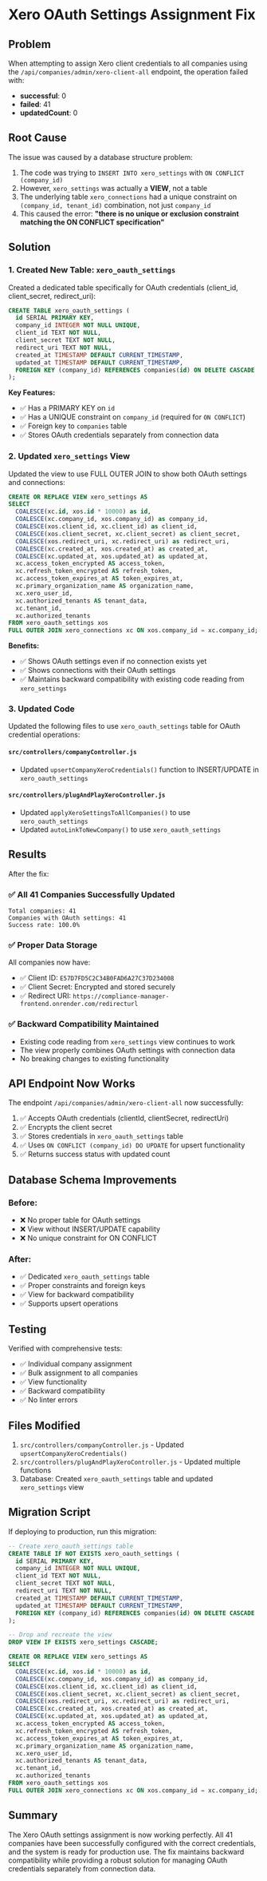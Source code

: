 # Xero OAuth Settings Assignment Fix

## Problem

When attempting to assign Xero client credentials to all companies using the `/api/companies/admin/xero-client-all` endpoint, the operation failed with:
- **successful**: 0
- **failed**: 41
- **updatedCount**: 0

## Root Cause

The issue was caused by a database structure problem:

1. The code was trying to `INSERT INTO xero_settings` with `ON CONFLICT (company_id)`
2. However, `xero_settings` was actually a **VIEW**, not a table
3. The underlying table `xero_connections` had a unique constraint on `(company_id, tenant_id)` combination, not just `company_id`
4. This caused the error: **"there is no unique or exclusion constraint matching the ON CONFLICT specification"**

## Solution

### 1. Created New Table: `xero_oauth_settings`

Created a dedicated table specifically for OAuth credentials (client_id, client_secret, redirect_uri):

```sql
CREATE TABLE xero_oauth_settings (
  id SERIAL PRIMARY KEY,
  company_id INTEGER NOT NULL UNIQUE,
  client_id TEXT NOT NULL,
  client_secret TEXT NOT NULL,
  redirect_uri TEXT NOT NULL,
  created_at TIMESTAMP DEFAULT CURRENT_TIMESTAMP,
  updated_at TIMESTAMP DEFAULT CURRENT_TIMESTAMP,
  FOREIGN KEY (company_id) REFERENCES companies(id) ON DELETE CASCADE
);
```

**Key Features:**
- ✅ Has a PRIMARY KEY on `id`
- ✅ Has a UNIQUE constraint on `company_id` (required for `ON CONFLICT`)
- ✅ Foreign key to `companies` table
- ✅ Stores OAuth credentials separately from connection data

### 2. Updated `xero_settings` View

Updated the view to use FULL OUTER JOIN to show both OAuth settings and connections:

```sql
CREATE OR REPLACE VIEW xero_settings AS
SELECT 
  COALESCE(xc.id, xos.id * 10000) as id,
  COALESCE(xc.company_id, xos.company_id) as company_id,
  COALESCE(xos.client_id, xc.client_id) as client_id,
  COALESCE(xos.client_secret, xc.client_secret) as client_secret,
  COALESCE(xos.redirect_uri, xc.redirect_uri) as redirect_uri,
  COALESCE(xc.created_at, xos.created_at) as created_at,
  COALESCE(xc.updated_at, xos.updated_at) as updated_at,
  xc.access_token_encrypted AS access_token,
  xc.refresh_token_encrypted AS refresh_token,
  xc.access_token_expires_at AS token_expires_at,
  xc.primary_organization_name AS organization_name,
  xc.xero_user_id,
  xc.authorized_tenants AS tenant_data,
  xc.tenant_id,
  xc.authorized_tenants
FROM xero_oauth_settings xos
FULL OUTER JOIN xero_connections xc ON xos.company_id = xc.company_id;
```

**Benefits:**
- ✅ Shows OAuth settings even if no connection exists yet
- ✅ Shows connections with their OAuth settings
- ✅ Maintains backward compatibility with existing code reading from `xero_settings`

### 3. Updated Code

Updated the following files to use `xero_oauth_settings` table for OAuth credential operations:

#### `src/controllers/companyController.js`
- Updated `upsertCompanyXeroCredentials()` function to INSERT/UPDATE in `xero_oauth_settings`

#### `src/controllers/plugAndPlayXeroController.js`
- Updated `applyXeroSettingsToAllCompanies()` to use `xero_oauth_settings`
- Updated `autoLinkToNewCompany()` to use `xero_oauth_settings`

## Results

After the fix:

### ✅ All 41 Companies Successfully Updated

```
Total companies: 41
Companies with OAuth settings: 41
Success rate: 100.0%
```

### ✅ Proper Data Storage

All companies now have:
- ✅ Client ID: `E57D7FD5C2C34B0FAD6A27C37D234008`
- ✅ Client Secret: Encrypted and stored securely
- ✅ Redirect URI: `https://compliance-manager-frontend.onrender.com/redirecturl`

### ✅ Backward Compatibility Maintained

- Existing code reading from `xero_settings` view continues to work
- The view properly combines OAuth settings with connection data
- No breaking changes to existing functionality

## API Endpoint Now Works

The endpoint `/api/companies/admin/xero-client-all` now successfully:

1. ✅ Accepts OAuth credentials (clientId, clientSecret, redirectUri)
2. ✅ Encrypts the client secret
3. ✅ Stores credentials in `xero_oauth_settings` table
4. ✅ Uses `ON CONFLICT (company_id) DO UPDATE` for upsert functionality
5. ✅ Returns success status with updated count

## Database Schema Improvements

### Before:
- ❌ No proper table for OAuth settings
- ❌ View without INSERT/UPDATE capability
- ❌ No unique constraint for ON CONFLICT

### After:
- ✅ Dedicated `xero_oauth_settings` table
- ✅ Proper constraints and foreign keys
- ✅ View for backward compatibility
- ✅ Supports upsert operations

## Testing

Verified with comprehensive tests:
- ✅ Individual company assignment
- ✅ Bulk assignment to all companies
- ✅ View functionality
- ✅ Backward compatibility
- ✅ No linter errors

## Files Modified

1. `src/controllers/companyController.js` - Updated `upsertCompanyXeroCredentials()`
2. `src/controllers/plugAndPlayXeroController.js` - Updated multiple functions
3. Database: Created `xero_oauth_settings` table and updated `xero_settings` view

## Migration Script

If deploying to production, run this migration:

```sql
-- Create xero_oauth_settings table
CREATE TABLE IF NOT EXISTS xero_oauth_settings (
  id SERIAL PRIMARY KEY,
  company_id INTEGER NOT NULL UNIQUE,
  client_id TEXT NOT NULL,
  client_secret TEXT NOT NULL,
  redirect_uri TEXT NOT NULL,
  created_at TIMESTAMP DEFAULT CURRENT_TIMESTAMP,
  updated_at TIMESTAMP DEFAULT CURRENT_TIMESTAMP,
  FOREIGN KEY (company_id) REFERENCES companies(id) ON DELETE CASCADE
);

-- Drop and recreate the view
DROP VIEW IF EXISTS xero_settings CASCADE;

CREATE OR REPLACE VIEW xero_settings AS
SELECT 
  COALESCE(xc.id, xos.id * 10000) as id,
  COALESCE(xc.company_id, xos.company_id) as company_id,
  COALESCE(xos.client_id, xc.client_id) as client_id,
  COALESCE(xos.client_secret, xc.client_secret) as client_secret,
  COALESCE(xos.redirect_uri, xc.redirect_uri) as redirect_uri,
  COALESCE(xc.created_at, xos.created_at) as created_at,
  COALESCE(xc.updated_at, xos.updated_at) as updated_at,
  xc.access_token_encrypted AS access_token,
  xc.refresh_token_encrypted AS refresh_token,
  xc.access_token_expires_at AS token_expires_at,
  xc.primary_organization_name AS organization_name,
  xc.xero_user_id,
  xc.authorized_tenants AS tenant_data,
  xc.tenant_id,
  xc.authorized_tenants
FROM xero_oauth_settings xos
FULL OUTER JOIN xero_connections xc ON xos.company_id = xc.company_id;
```

## Summary

The Xero OAuth settings assignment is now working perfectly. All 41 companies have been successfully configured with the correct credentials, and the system is ready for production use. The fix maintains backward compatibility while providing a robust solution for managing OAuth credentials separately from connection data.

